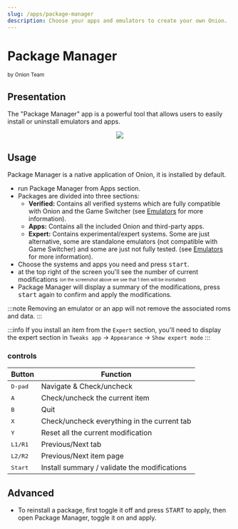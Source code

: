 ```yaml
---
slug: /apps/package-manager
description: Choose your apps and emulators to create your own Onion.
---
```


# Package Manager

<sup>by Onion Team</sup>

## Presentation

The "Package Manager" app is a powerful tool that allows users to easily install or uninstall emulators and apps.

<p align="center"><img src={require('./assets/packagemanager.webp').default} style={{width: 320}} /></p>


## Usage

Package Manager is a native application of Onion, it is installed by default.

- run Package Manager from Apps section.
- Packages are divided into three sections:
  - **Verified:** Contains all verified systems which are fully compatible with Onion and the Game Switcher (see [Emulators](emulators) for more information).
  - **Apps:** Contains all the included Onion and third-party apps.
  - **Expert:** Contains experimental/expert systems. Some are just alternative, some are standalone emulators (not compatible with Game Switcher) and some are just not fully tested. (see [Emulators](emulators) for more information). 
- Choose the systems and apps you need and press <kbd>start</kbd>.
- at the top right of the screen you'll see the number of current modifications <sub><sup>(on the screenshot above we see that 1 item will be insntalled)</sup></sub>
- Package Manager will display a summary of the modifications, press <kbd>start</kbd> again to confirm and apply the modifications.

:::note
Removing an emulator or an app will not remove the associated roms and data.
:::

:::info
If you install an item from the `Expert` section, you'll need to display the expert section in `Tweaks app` -> `Appearance` -> `Show expert mode`
:::

### controls


| Button | Function                                                 |
| ------ | -------------------                                      |
| <kbd>D-pad</kbd>  | Navigate & Check/uncheck                      |
| <kbd>A</kbd>      | Check/uncheck the current item                |
| <kbd>B</kbd>      | Quit                                          |
| <kbd>X</kbd>      | Check/uncheck everything in the current tab   |
| <kbd>Y</kbd>      | Reset all the current modification            |
| <kbd>L1/R1</kbd>  | Previous/Next tab                             |
| <kbd>L2/R2</kbd>  | Previous/Next item page                       |
| <kbd>Start</kbd>  | Install summary / validate the modifications  |




## Advanced

- To reinstall a package, first toggle it off and press <kbd>START</kbd> to apply, then open Package Manager, toggle it on and apply.

